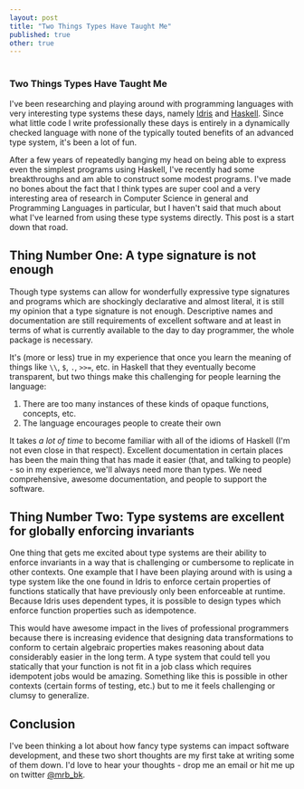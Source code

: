 ```yaml
---
layout: post
title: "Two Things Types Have Taught Me"
published: true
other: true
---
```

# 
# 
### Two Things Types Have Taught Me

I've been researching and playing around with programming languages with very interesting type systems these days, namely <a href="http://www.idris-lang.org/">Idris</a> and <a href="https://www.haskell.org/haskellwiki/Haskell">Haskell</a>. Since what little code I write professionally these days is entirely in a dynamically checked language with none of the typically touted benefits of an advanced type system, it's been a lot of fun.

After a few years of repeatedly banging my head on being able to express even the simplest programs using Haskell, I've recently had some breakthroughs and am able to construct some modest programs. I've made no bones about the fact that I think types are super cool and a very interesting area of research in Computer Science in general and Programming Languages in particular, but I haven't said that much about what I've learned from using these type systems directly. This post is a start down that road.

## Thing Number One: A type signature is not enough

Though type systems can allow for wonderfully expressive type signatures and programs which are shockingly declarative and almost literal, it is still my opinion that a type signature is not enough. Descriptive names and documentation are still requirements of excellent software and at least in terms of what is currently available to the day to day programmer, the whole package is necessary.

It's (more or less) true in my experience that once you learn the meaning of things like `\\`, `$`, `.`, `>>=`, etc. in Haskell that they eventually become transparent, but two things make this challenging for people learning the language:

1. There are too many instances of these kinds of opaque functions, concepts, etc.
2. The language encourages people to create their own

It takes *a lot of time* to become familiar with all of the idioms of Haskell (I'm not even close in that respect). Excellent documentation in certain places has been the main thing that has made it easier (that, and talking to people) - so in my experience, we'll always need more than types. We need comprehensive, awesome documentation, and people to support the software.

## Thing Number Two: Type systems are excellent for globally enforcing invariants

One thing that gets me excited about type systems are their ability to enforce invariants in a way that is challenging or cumbersome to replicate in other contexts. One example that I have been playing around with is using a type system like the one found in Idris to enforce certain properties of functions statically that have previously only been enforceable at runtime. Because Idris uses dependent types, it is possible to design types which enforce function properties such as idempotence.

This would have awesome impact in the lives of professional programmers because there is increasing evidence that designing data transformations to conform to certain algebraic properties makes reasoning about data considerably easier in the long term. A type system that could tell you statically that your function is not fit in a job class which requires idempotent jobs would be amazing. Something like this is possible in other contexts (certain forms of testing, etc.) but to me it feels challenging or clumsy to generalize.

## Conclusion

I've been thinking a lot about how fancy type systems can impact software development, and these two short thoughts are my first take at writing some of them down. I'd love to hear your thoughts - drop me an email or hit me up on twitter <a href="http://twitter.com/mrb_bk">@mrb_bk</a>.
